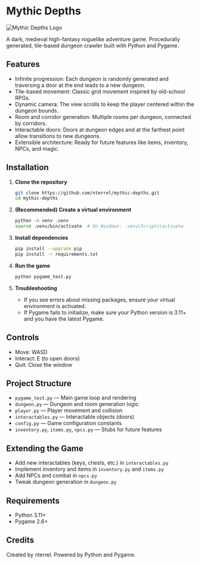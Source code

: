 # Mythic Depths

![Mythic Depths Logo](assets/logo.png)

A dark, medieval high-fantasy roguelike adventure game. Procedurally generated, tile-based dungeon crawler built with Python and Pygame.

## Features

- Infinite progression: Each dungeon is randomly generated and traversing a door at the end leads to a new dungeon.
- Tile-based movement: Classic grid movement inspired by old-school RPGs.
- Dynamic camera: The view scrolls to keep the player centered within the dungeon bounds.
- Room and corridor generation: Multiple rooms per dungeon, connected by corridors.
- Interactable doors: Doors at dungeon edges and at the farthest point allow transitions to new dungeons.
- Extensible architecture: Ready for future features like items, inventory, NPCs, and magic.

## Installation

1. **Clone the repository**

   ```bash
   git clone https://github.com/nterrel/mythic-depths.git
   cd mythic-depths
   ```

2. **(Recommended) Create a virtual environment**

   ```bash
   python -m venv .venv
   source .venv/bin/activate  # On Windows: .venv\Scripts\activate
   ```

3. **Install dependencies**

   ```bash
   pip install --upgrade pip
   pip install -r requirements.txt
   ```

4. **Run the game**

   ```bash
   python pygame_test.py
   ```

5. **Troubleshooting**

   - If you see errors about missing packages, ensure your virtual environment is activated.
   - If Pygame fails to initialize, make sure your Python version is 3.11+ and you have the latest Pygame.

## Controls

- Move: WASD
- Interact: E (to open doors)
- Quit: Close the window

## Project Structure

- `pygame_test.py` — Main game loop and rendering
- `dungeon.py` — Dungeon and room generation logic
- `player.py` — Player movement and collision
- `interactables.py` — Interactable objects (doors)
- `config.py` — Game configuration constants
- `inventory.py`, `items.py`, `npcs.py` — Stubs for future features

## Extending the Game

- Add new interactables (keys, chests, etc.) in `interactables.py`
- Implement inventory and items in `inventory.py` and `items.py`
- Add NPCs and combat in `npcs.py`
- Tweak dungeon generation in `dungeon.py`

## Requirements

- Python 3.11+
- Pygame 2.6+

## Credits

Created by nterrel. Powered by Python and Pygame.
